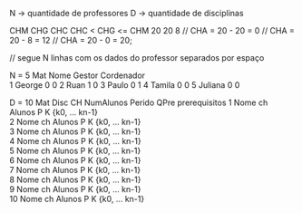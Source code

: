 N -> quantidade de professores
D -> quantidade de disciplinas

CHM CHG CHC     CHC < CHG <= CHM
20  20  8       // CHA = 20 - 20 = 0
                // CHA = 20 - 8  = 12 
                // CHA = 20 - 0  = 20;  



// segue N linhas com os dados do professor separados por espaço 

N = 5
Mat     Nome      Gestor    Cordenador      
1       George      0           0
2       Ruan        1           0
3       Paulo       0           1
4       Tamila      0           0
5       Juliana     0           0


D = 10
Mat     Disc    CH    NumAlunos   Perido       QPre          prerequisitos
1       Nome    ch    Alunos      P             K           {k0, ... kn-1}  
2       Nome    ch    Alunos      P             K           {k0, ... kn-1}  
3       Nome    ch    Alunos      P             K           {k0, ... kn-1}  
4       Nome    ch    Alunos      P             K           {k0, ... kn-1}  
5       Nome    ch    Alunos      P             K           {k0, ... kn-1}  
6       Nome    ch    Alunos      P             K           {k0, ... kn-1}  
7       Nome    ch    Alunos      P             K           {k0, ... kn-1}  
8       Nome    ch    Alunos      P             K           {k0, ... kn-1}  
9       Nome    ch    Alunos      P             K           {k0, ... kn-1}  
10      Nome    ch    Alunos      P             K           {k0, ... kn-1}  